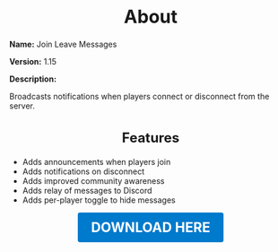 <h1 style="text-align:center; font-size:2rem; font-weight:bold;">About</h1>

**Name:**
Join Leave Messages

**Version:**
1.15

**Description:**

Broadcasts notifications when players connect or disconnect from the server.

<h2 style="text-align:center; font-size:1.5rem; font-weight:bold;">Features</h2>

- Adds announcements when players join
- Adds notifications on disconnect
- Adds improved community awareness
- Adds relay of messages to Discord
- Adds per-player toggle to hide messages





<p align="center"><a href="https://github.com/LiliaFramework/Modules/raw/refs/heads/gh-pages/joinleavemessages.zip" style="display:inline-block;padding:12px 24px;font-size:1.5rem;font-weight:bold;text-decoration:none;color:#fff;background-color:var(--md-primary-fg-color,#007acc);border-radius:4px;">DOWNLOAD HERE</a></p>